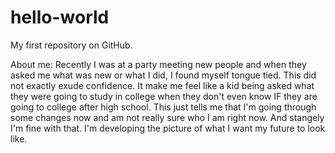 # hello-world
My first repository on GitHub.

About me:
Recently I was at a party meeting new people and when they asked me what was new or what I did, I found myself tongue tied. This did not exactly exude confidence.  It make me feel like a kid being asked what they were going to study in college when they don't even know IF they are going to college after high school.  This just tells me that I'm going through some changes now and am not really sure who I am right now.  And stangely I'm fine with that.  I'm developing the picture of what I want my future to look like.  
